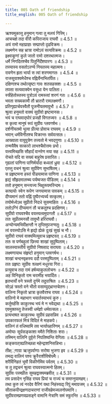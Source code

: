```yaml
---
title: 005 Oath of friendship
title_english: 005 Oath of friendship

---
```

<div class="audioEmbed"  caption="श्रीराम-हरिसीताराममूर्ति-घनपाठिभ्यां वचनम्" src="https://archive.org/download/Ramayana-recitation-Sriram-harisItArAmamUrti-Ghanapaati-v2/Kanda_4/Kanda_4_KSK-005-Rama_Sugreeva_Sakhyam_0.mp3"></div>

  
ऋश्यमूकात्तु हनुमान् गत्वा तु मलयं गिरिम्।  
आचचक्षे तदा वीरौ कपिराजाय राघवौ ॥ 4.5.1 ॥   
अयं रामो महाप्राज्ञः सम्प्राप्तो दृढविक्रमः।  
लक्ष्मणेन सह भ्रात्रा रामोऽयं सत्यविक्रमः ॥ 4.5.2 ॥   
इक्ष्वाकूणां कुले जातो रामो दशरथात्मजः।  
धर्मे निगदितश्चैव पितुर्निर्देशपारगः ॥ 4.5.3 ॥   
तस्यास्य वसतोऽरण्ये नियतस्य महात्मनः।  
रावणेन हृता भार्या स त्वां शरणमागतः ॥ 4.5.4 ॥   
राजसूयाश्वमेधैश्च वह्निर्येनाभितर्पितः।  
दक्षिणाश्च तथोत्सृष्टा गावः शतसहस्रशः ॥ 4.5.5 ॥   
तपसा सत्यवाक्येन वसुधा येन पालिता।  
स्त्रीहेतोस्तस्य पुत्रोऽयं रामस्त्वां शरणं गतः ॥ 4.5.6 ॥   
भवता सख्यकामौ तौ भ्रातरौ रामलक्ष्मणौ।  
प्रतिगृह्यार्चयस्वैतौ पूजनीयतमावुभौ ॥ 4.5.7 ॥   
श्रुत्वा हनुमतो वाक्यं सुग्रीवो हृष्टमानसः।  
भयं च राघवाद्घोरं प्रजहौ विगतज्वरः ॥ 4.5.8 ॥   
स कृत्वा मानुषं रूपं सुग्रीवः प्लवगर्षभः।  
दर्शनीयतमो भूत्वा प्रीत्या प्रोवाच राघवम् ॥ 4.5.9 ॥   
भवान् धर्मविनीतश्च विक्रान्तः सर्ववत्सलः।  
आख्याता वायुपुत्रेण तत्त्वतो मे भवद्गुणाः ॥ 4.5.10 ॥   
तन्मयैवैष सत्कारो लाभश्चैवोत्तमः प्रभो।  
यत्त्वमिच्छसि सौहार्दं वानरेण मया सह ॥ 4.5.11 ॥   
रोचते यदि वा सख्यं बाहुरेष प्रसारितः।  
गृह्यतां पाणिना पाणिर्मर्यादा बध्यतां ध्रुवा ॥ 4.5.12 ॥   
एतत्तु वचनं श्रुत्वा सुग्रीवेण सुभाषितम्।  
स प्रहृष्टमना हस्तं पीडयामास पाणिना ॥ 4.5.13 ॥   
हृद्यं सौहृदमालम्ब्य पर्यष्वजत पीडितम् ॥ 4.5.14 ॥   
ततो हनूमान् सन्त्यज्य भिक्षुरूपमरिन्दमः।  
काष्ठयोः स्वेन रूपेण जनयामास पावकम् ॥ 4.5.15 ॥   
दीप्यमानं ततो वह्निं पुष्पैरभ्यर्च्य सत्कृतम्।  
तयोर्मध्येऽथ सुप्रीतो निदधे सुसमाहितः ॥ 4.5.16 ॥   
ततोऽग्निं दीप्यमानं तौ चक्रतुश्च प्रदक्षिणम्।  
सुग्रीवो राघवश्चैव वयस्यत्वमुपागतौ ॥ 4.5.17 ॥   
ततः सुप्रीतमनसौ तावुभौ हरिराघवौ।  
अन्योन्यमभिवीक्षन्तौ न तृप्तिमुपजग्मतुः ॥ 4.5.18 ॥   
त्वं वयस्योऽसि मे हृद्यो ह्येकं दुःखं सुखं च नौ।  
सुग्रीवो राघवं वाक्यमित्युवाच प्रहृष्टवत् ॥ 4.5.19 ॥   
ततः स पर्णबहुलां छित्त्वा शाखां सुपुष्पिताम्।  
सालस्यास्तीर्य सुग्रीवो निषसाद सराघवः ॥ 4.5.20 ॥   
लक्ष्मणायाथ संहृष्टो हनुमान् प्लवगर्षभः।  
शाखां चन्दनवृक्षस्य ददौ परमपुष्पिताम् ॥ 4.5.21 ॥   
ततः प्रहृष्टः सुग्रीवः श्लक्ष्णं मधुरया गिरा।  
प्रत्युवाच तदा रामं हर्षव्याकुललोचनः ॥ 4.5.22 ॥   
अहं विनिकृतो राम चरामीह भयार्दितः।  
हृतभार्यो वने त्रस्तो दुर्गमे तदुपाश्रितः ॥ 4.5.23 ॥   
सोऽहं त्रस्तो वने भीतो वसाम्युद्भ्रान्तचेतनः।  
वालिना निकृतो भ्रात्रा कृतवैरश्च राघव ॥ 4.5.24 ॥   
वालिनो मे महाभाग भयार्तस्याभयं कुरु।  
कर्तुमर्हसि काकुत्स्थ भयं मे न भवेद्यथा ॥ 4.5.25 ॥   
एवमुक्तस्तु तेजस्वी धर्मज्ञो धर्मवत्सलः।  
प्रत्यभाषत काकुत्स्थः सुग्रीवं प्रहसन्निव ॥ 4.5.26 ॥   
उपकारफलं मित्रं विदितं मे माहकपे।  
वालिनं तं वधिष्यामि तव भार्यापहारिणम् ॥ 4.5.27 ॥   
अमोघाः सूर्यसङ्काशा ममैते निशिताः शराः।  
तस्मिन् वालिनि दुर्वृत्ते निपतिष्यन्ति वेगिताः ॥ 4.5.28 ॥   
कङ्कपत्त्रप्रतिच्छन्ना महेन्द्राशनिसन्निभाः।  
तीक्ष््णाग्रा ऋजुपर्वाणाः सरोषा भुजगा इव ॥ 4.5.29 ॥   
तमद्य वालिनं पश्य क्रूरैराशीविषोपमैः।  
शरैर्विनिहतं भूमौ विकीर्णमिव पर्वतम् ॥ 4.5.30 ॥   
स तु तद्वचनं श्रुत्वा राघवस्यात्मनो हितम्।  
सुग्रीवः परमप्रीतः सुमहद्वाक्यमब्रवीत् ॥ 4.5.31 ॥   
तव प्रसादेन नृसिंह राघव प्रियां च राज्यं च समाप्नुयामहम्।  
तथा कुरु त्वं नरदेव वैरिणं यथा निहंस्यद्य रिपुं ममाग्रजम् ॥ 4.5.32 ॥   
सीताकपीन्द्रक्षणदाचराणां राजीवहेमज्वलनोपमानि।  
सुग्रीवरामप्रणयप्रसङ्गे वामानि नेत्राणि समं स्फुरन्ति ॥ 4.5.33 ॥   